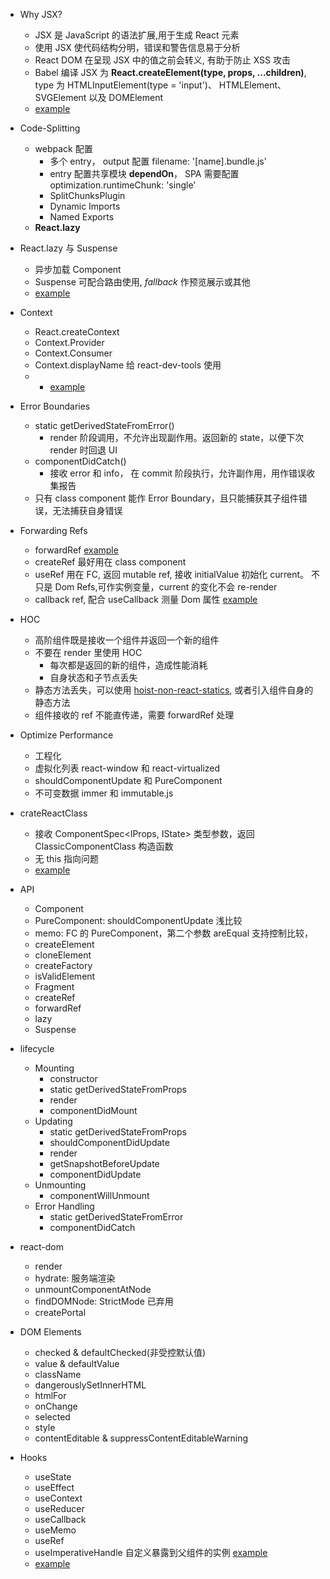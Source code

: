 - Why JSX?

  - JSX 是 JavaScript 的语法扩展,用于生成 React 元素
  - 使用 JSX 使代码结构分明，错误和警告信息易于分析
  - React DOM 在呈现 JSX 中的值之前会转义, 有助于防止 XSS 攻击
  - Babel 编译 JSX 为 **React.createElement(type, props, ...children)**, type 为 HTMLInputElement(type = 'input')、 HTMLElement、 SVGElement 以及 DOMElement
  - [example](../packages/react-ts-app/src/JsxAndCreateElement.tsx)

- Code-Splitting

  - webpack 配置
    - 多个 entry， output 配置 filename: '[name].bundle.js'
    - entry 配置共享模块 **dependOn**， SPA 需要配置 optimization.runtimeChunk: 'single'
    - SplitChunksPlugin
    - Dynamic Imports
    - Named Exports
  - **React.lazy**

- React.lazy 与 Suspense

  - 异步加载 Component
  - Suspense 可配合路由使用, _fallback_ 作预览展示或其他
  - [example](../packages/react-ts-app/src/LazyComponent.tsx)

- Context

  - React.createContext
  - Context.Provider
  - Context.Consumer
  - Context.displayName 给 react-dev-tools 使用
  - - [example](../packages/react-ts-app/src/ContextExample.tsx)

- Error Boundaries

  - static getDerivedStateFromError()
    - render 阶段调用，不允许出现副作用。返回新的 state，以便下次 render 时回退 UI
  - componentDidCatch()
    - 接收 error 和 info， 在 commit 阶段执行，允许副作用，用作错误收集报告
  - 只有 class component 能作 Error Boundary，且只能捕获其子组件错误，无法捕获自身错误

- Forwarding Refs

  - forwardRef [example](../packages/react-ts-app/src/ForwardRefExample.tsx)
  - createRef 最好用在 class component
  - useRef 用在 FC, 返回 mutable ref, 接收 initialValue 初始化 current。 不只是 Dom Refs,可作实例变量，current 的变化不会 re-render
  - callback ref, 配合 useCallback 测量 Dom 属性 [example](../packages/react-ts-app/src/MeasureExample.tsx)

- HOC

  - 高阶组件既是接收一个组件并返回一个新的组件
  - 不要在 render 里使用 HOC
    - 每次都是返回的新的组件，造成性能消耗
    - 自身状态和子节点丢失
  - 静态方法丢失，可以使用 [hoist-non-react-statics](https://github.com/mridgway/hoist-non-react-statics), 或者引入组件自身的静态方法
  - 组件接收的 ref 不能直传递，需要 forwardRef 处理

- Optimize Performance

  - 工程化
  - 虚拟化列表 react-window 和 react-virtualized
  - shouldComponentUpdate 和 PureComponent
  - 不可变数据 immer 和 immutable.js

- crateReactClass

  - 接收 ComponentSpec<IProps, IState> 类型参数，返回 ClassicComponentClass<IProps> 构造函数
  - 无 this 指向问题
  - [example](../packages/react-ts-app/src/CreateReactClassExample.tsx)

- API

  - Component
  - PureComponent: shouldComponentUpdate 浅比较
  - memo: FC 的 PureComponent，第二个参数 areEqual 支持控制比较，
  - createElement
  - cloneElement
  - createFactory
  - isValidElement
  - Fragment
  - createRef
  - forwardRef
  - lazy
  - Suspense

- lifecycle

  - Mounting
    - constructor
    - static getDerivedStateFromProps
    - render
    - componentDidMount
  - Updating
    - static getDerivedStateFromProps
    - shouldComponentDidUpdate
    - render
    - getSnapshotBeforeUpdate
    - componentDidUpdate
  - Unmounting
    - componentWillUnmount
  - Error Handling
    - static getDerivedStateFromError
    - componentDidCatch

- react-dom

  - render
  - hydrate: 服务端渲染
  - unmountComponentAtNode
  - findDOMNode: StrictMode 已弃用
  - createPortal

- DOM Elements

  - checked & defaultChecked(非受控默认值)
  - value & defaultValue
  - className
  - dangerouslySetInnerHTML
  - htmlFor
  - onChange
  - selected
  - style
  - contentEditable & suppressContentEditableWarning

- Hooks
  - useState
  - useEffect
  - useContext
  - useReducer
  - useCallback
  - useMemo
  - useRef
  - useImperativeHandle 自定义暴露到父组件的实例 [example](../packages/react-ts-app/src/ForwardRefExample.tsx)
  - [example](../packages/react-ts-app/src/HooksExample.tsx)
